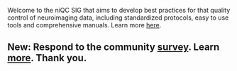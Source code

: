 
Welcome to the niQC SIG that aims to develop best practices for that quality control of neuroimaging data, including standardized protocols, easy to use tools and comprehensive manuals. Learn more [here](/about/).

## New: Respond to the community [survey](https://goo.gl/forms/oBSrhbDbBtkmBVSU2). Learn [more](/news/survey2019highlevel). Thank you. 
